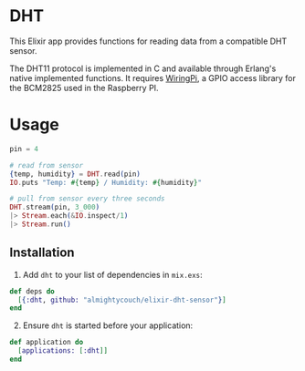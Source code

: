 # DHT

This Elixir app provides functions for reading data from a compatible DHT sensor.

The DHT11 protocol is implemented in C and available through Erlang's
native implemented functions. It requires [WiringPi](http://wiringpi.com), a GPIO
access library for the BCM2825 used in the Raspberry PI.

# Usage

```elixir
pin = 4

# read from sensor
{temp, humidity} = DHT.read(pin)
IO.puts "Temp: #{temp} / Humidity: #{humidity}"

# pull from sensor every three seconds
DHT.stream(pin, 3_000)
|> Stream.each(&IO.inspect/1)
|> Stream.run()
```

## Installation

1. Add `dht` to your list of dependencies in `mix.exs`:

```elixir
def deps do
  [{:dht, github: "almightycouch/elixir-dht-sensor"}]
end
```

2. Ensure `dht` is started before your application:

```elixir
def application do
  [applications: [:dht]]
end
```
